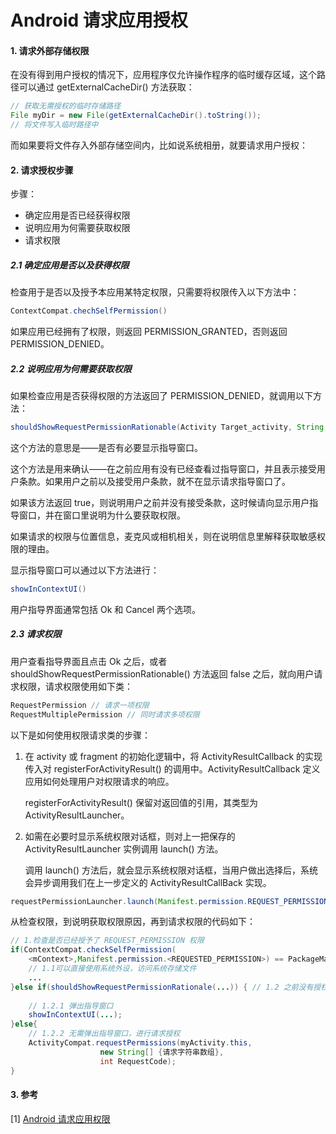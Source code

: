 # Android 请求应用授权

#### 1. 请求外部存储权限

在没有得到用户授权的情况下，应用程序仅允许操作程序的临时缓存区域，这个路径可以通过 getExternalCacheDir() 方法获取：

~~~java
// 获取无需授权的临时存储路径
File myDir = new File(getExternalCacheDir().toString());
// 将文件写入临时路径中

~~~

而如果要将文件存入外部存储空间内，比如说系统相册，就要请求用户授权：

#### 2. 请求授权步骤

步骤：

* 确定应用是否已经获得权限
* 说明应用为何需要获取权限
* 请求权限



##### 2.1 确定应用是否以及获得权限

检查用于是否以及授予本应用某特定权限，只需要将权限传入以下方法中：

~~~java
ContextCompat.chechSelfPermission()
~~~

如果应用已经拥有了权限，则返回 PERMISSION_GRANTED，否则返回 PERMISSION_DENIED。

##### 2.2 说明应用为何需要获取权限

如果检查应用是否获得权限的方法返回了 PERMISSION_DENIED，就调用以下方法：

~~~java
shouldShowRequestPermissionRationable(Activity Target_activity, String permission)
~~~

这个方法的意思是——是否有必要显示指导窗口。

这个方法是用来确认——在之前应用有没有已经查看过指导窗口，并且表示接受用户条款。如果用户之前以及接受用户条款，就不在显示请求指导窗口了。

如果该方法返回 true，则说明用户之前并没有接受条款，这时候请向显示用户指导窗口，并在窗口里说明为什么要获取权限。

如果请求的权限与位置信息，麦克风或相机相关，则在说明信息里解释获取敏感权限的理由。

显示指导窗口可以通过以下方法进行：

~~~java
showInContextUI()
~~~

用户指导界面通常包括 Ok 和 Cancel 两个选项。

##### 2.3 请求权限

用户查看指导界面且点击 Ok 之后，或者 shouldShowRequestPermissionRationable() 方法返回 false 之后，就向用户请求权限，请求权限使用如下类：

~~~java
RequestPermission // 请求一项权限
RequestMultiplePermission // 同时请求多项权限
~~~

以下是如何使用权限请求类的步骤：

1. 在 activity 或 fragment 的初始化逻辑中，将 ActivityResultCallback 的实现传入对 registerForActivityResult() 的调用中。ActivityResultCallback 定义应用如何处理用户对权限请求的响应。

   registerForActivityResult() 保留对返回值的引用，其类型为 ActivityResultLauncher。

2. 如需在必要时显示系统权限对话框，则对上一把保存的 ActivityResultLauncher 实例调用 launch() 方法。

   调用 launch() 方法后，就会显示系统权限对话框，当用户做出选择后，系统会异步调用我们在上一步定义的 ActivityResultCallBack 实现。

~~~java
requestPermissionLauncher.launch(Manifest.permission.REQUEST_PERMISSION)
~~~

从检查权限，到说明获取权限原因，再到请求权限的代码如下：

~~~java
// 1.检查是否已经授予了 REQUEST_PERMISSION 权限
if(ContextCompat.checkSelfPermission(
	<mContext>,Manifest.permission.<REQUESTED_PERMISSION>) == PackageManager.PERMISSION_GRANTED){
    // 1.1可以直接使用系统外设，访问系统存储文件
    ...
}else if(shouldShowRequestPermissionRationale(...)) { // 1.2 之前没有授权，现在检查是否需要弹出指导窗口
    
    // 1.2.1 弹出指导窗口
    showInContextUI(...);
}else{
    // 1.2.2 无需弹出指导窗口，进行请求授权
    ActivityCompat.requestPermissions(myActivity.this,
                    new String[] {请求字符串数组},
                    int RequestCode);
}
~~~



#### 3. 参考

[1] [Android 请求应用权限](https://developer.android.com/training/permissions/requesting)











